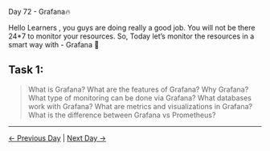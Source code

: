 Day 72 - Grafana🔥

Hello Learners , you guys are doing really a good job. You will not be there 24\*7 to monitor your resources. So, Today let’s monitor the resources in a smart way with - Grafana 🎉

## Task 1:

> What is Grafana? What are the features of Grafana?
> Why Grafana?
> What type of monitoring can be done via Grafana?
> What databases work with Grafana?
> What are metrics and visualizations in Grafana?
> What is the difference between Grafana vs Prometheus?

---

[← Previous Day](../day71/tasks.md) | [Next Day →](../day73/tasks.md)

